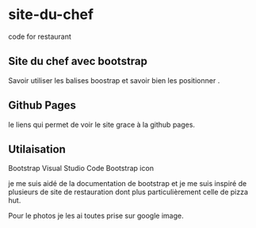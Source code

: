 # site-du-chef
code  for restaurant

## Site du chef avec bootstrap 

 Savoir utiliser les balises boostrap et savoir  bien les positionner .


## Github Pages

le liens qui permet de voir le site grace à la github pages.


## Utilaisation

Bootstrap
Visual Studio Code 
Bootstrap icon

je me suis aidé de la documentation de bootstrap et je me suis inspiré de plusieurs de site de restauration dont plus particulièrement celle de pizza hut.

Pour le photos je les ai toutes prise sur google image.





  